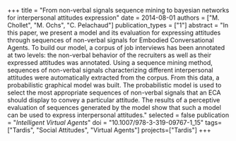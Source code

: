 +++
title = "From non-verbal signals sequence mining to bayesian networks for interpersonal attitudes expression"
date = 2014-08-01
authors = ["M. Chollet", "M. Ochs", "C. Pelachaud"]
publication_types = ["1"]
abstract = "In this paper, we present a model and its evaluation for expressing attitudes through sequences of non-verbal signals for Embodied Conversational Agents. To build our model, a corpus of job interviews has been annotated at two levels: the non-verbal behavior of the recruiters as well as their expressed attitudes was annotated. Using a sequence mining method, sequences of non-verbal signals characterizing different interpersonal attitudes were automatically extracted from the corpus. From this data, a probabilistic graphical model was built. The probabilistic model is used to select the most appropriate sequences of non-verbal signals that an ECA should display to convey a particular attitude. The results of a perceptive evaluation of sequences generated by the model show that such a model can be used to express interpersonal attitudes."
selected = false
publication = "*Intelligent Virtual Agents*"
doi = "10.1007/978-3-319-09767-1_15"
tags=["Tardis", "Social Attitudes", "Virtual Agents"]
projects=["Tardis"]
+++
